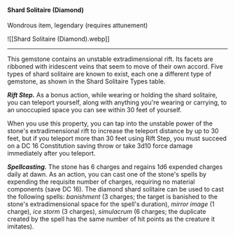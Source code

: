 #### Shard Solitaire (Diamond)

Wondrous item, legendary (requires attunement)

![[Shard Solitaire (Diamond).webp]]

---

This gemstone contains an unstable extradimensional rift. Its facets are ribboned with iridescent veins that seem to move of their own accord. Five types of shard solitaire are known to exist, each one a different type of gemstone, as shown in the Shard Solitaire Types table.

***Rift Step.*** As a bonus action, while wearing or holding the shard solitaire, you can teleport yourself, along with anything you're wearing or carrying, to an unoccupied space you can see within 30 feet of yourself.

When you use this property, you can tap into the unstable power of the stone's extradimensional rift to increase the teleport distance by up to 30 feet, but if you teleport more than 30 feet using Rift Step, you must succeed on a DC 16 Constitution saving throw or take 3d10 force damage immediately after you teleport.

***Spellcasting.*** The stone has 6 charges and regains 1d6 expended charges daily at dawn. As an action, you can cast one of the stone's spells by expending the requisite number of charges, requiring no material components (save DC 16). The diamond shard solitaire can be used to cast the following spells: *banishment* (3 charges; the target is banished to the stone's extradimensional space for the spell's duration), *mirror image* (1 charge), *ice storm* (3 charges), *simulacrum* (6 charges; the duplicate created by the spell has the same number of hit points as the creature it imitates).



